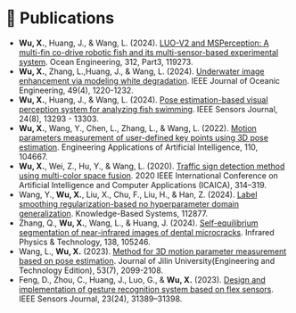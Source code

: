# 📝 Publications 
- **Wu, X.**, Huang, J., & Wang, L. (2024). [LUO-V2 and MSPerception: A multi-fin co-drive robotic fish and its multi-sensor-based experimental system](https://doi.org/10.1016/j.oceaneng.2024.119273). Ocean Engineering, 312, Part3, 119273.
- **Wu, X.**, Zhang, L.,Huang, J., & Wang, L. (2024). [Underwater image enhancement via modeling white degradation](https://ieeexplore.ieee.org/document/10647107). IEEE Journal of Oceanic Engineering, 49(4), 1220-1232.
- **Wu, X.**, Huang, J., & Wang, L. (2024). [Pose estimation-based visual perception system for analyzing fish swimming](https://ieeexplore.ieee.org/document/10471313). IEEE Sensors Journal, 24(8), 13293 - 13303.
- **Wu, X.**, Wang, Y., Chen, L., Zhang, L., & Wang, L. (2022). [Motion parameters measurement of user-defined key points using 3D pose estimation](https://doi.org/10.1016/j.engappai.2022.104667). Engineering Applications of Artificial Intelligence, 110, 104667.
- **Wu, X.**, Wei, Z., Hu, Y., & Wang, L. (2020). [Traffic sign detection method using multi-color space fusion](https://doi.org/10.1109/ICAICA50127.2020.9182603). 2020 IEEE International Conference on Artificial Intelligence and Computer Applications (ICAICA), 314–319.
- Wang, Y., **Wu, X.**, Liu, X., Chu, F., Liu, H., & Han, Z. (2024). [Label smoothing regularization-based no hyperparameter domain generalization](https://doi.org/10.1016/j.knosys.2024.112877). Knowledge-Based Systems, 112877.
- Zhang, Q., **Wu, X.**, Wang, L., & Huang, J. (2024). [Self-equilibrium segmentation of near-infrared images of dental microcracks](https://doi.org/https://doi.org/10.1016/j.infrared.2024.105246). Infrared Physics & Technology, 138, 105246.
- Wang, L., **Wu, X.** (2023). [Method for 3D motion parameter measurement based on pose estimation](http://jlgy.publish.founderss.cn/thesisDetails#10.13229/j.cnki.jdxbgxb.20210981&lang=zh). Journal of Jilin University(Engineering and Technology Edition), 53(7), 2099-2108.
- Feng, D., Zhou, C., Huang, J., Luo, G., & **Wu, X.** (2023). [Design and implementation of gesture recognition system based on flex sensors](https://doi.org/10.1109/JSEN.2023.3324503). IEEE Sensors Journal, 23(24), 31389–31398. 

